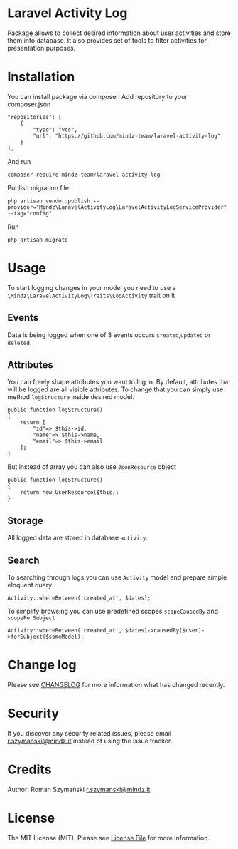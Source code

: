 # Laravel Activity Log

Package allows to collect desired information about user activities and store them into database. It also provides set
of tools to filter activities for presentation purposes.

# Installation

You can install package via composer. Add repository to your composer.json

    "repositories": [
        {
            "type": "vcs",
            "url": "https://github.com/mindz-team/laravel-activity-log"
        }
    ],

And run

    composer require mindz-team/laravel-activity-log

Publish migration file

    php artisan vendor:publish --provider="Mindz\LaravelActivityLog\LaravelActivityLogServiceProvider" --tag="config"

Run 

    php artisan migrate 

# Usage

To start logging changes in your model you need to use a `\Mindz\LaravelActivityLog\Traits\LogActivity` trait on it

## Events

Data is being logged when one of 3 events occurs `created`,`updated` or `deleted`.

## Attributes

You can freely shape attributes you want to log in. By default, attributes that will be logged are all visible
attributes. To change that you can simply use method `logStructure` inside desired model.

    public function logStructure()
    {
        return [
            "id"=> $this->id,
            "name"=> $this->name,
            "email"=> $this->email
        ];
    }

But instead of array you can also use `JsonResource` object

    public function logStructure()
    {
        return new UserResource($this);
    }

## Storage

All logged data are stored in database `activity`.

## Search

To searching through logs you can use `Activity` model and prepare simple eloquent query.

    Activity::whereBetween('created_at', $dates);

To simplify browsing you can use predefined scopes `scopeCausedBy` and `scopeForSubject`

    Activity::whereBetween('created_at', $dates)->causedBy($user)->forSubject($someModel);

# Change log

Please see [CHANGELOG](CHANGELOG.md) for more information what has changed recently.

# Security

If you discover any security related issues, please email r.szymanski@mindz.it instead of using the issue tracker.

# Credits

Author: Roman Szymański [r.szymanski@mindz.it](mailto:r.szymanski@mindz.it)

# License

The MIT License (MIT). Please see [License File](LICENSE.md) for more information.
